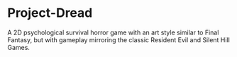 # Project-Dread
 A 2D psychological survival horror game with an art style similar to Final Fantasy, but with gameplay mirroring the classic Resident Evil and Silent Hill Games.  
